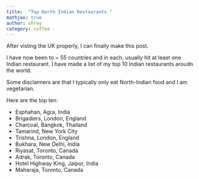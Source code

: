 ```yaml
---
title:  "Top North Indian Restaurants "
mathjax: true
author: shrey
category: coffee
---
```


After visting the UK properly, I can finally make this post. 

I have now been to ~ 55 countries and in each, usually hit at least one Indian restaurant. I have made a list of my top 10 Indian restaurants aroudn the world. 

Some disclaimers are that I typically only eat North-Indian food and I am vegetarian. 

Here are the top ten: 

- Esphahan, Agra, India
- Brigadiers, London, England
- Charcoal, Bangkok, Thailand
- Tamarind, New York City
- Trishna, London, England
- Bukhara, New Delhi, India
- Riyasat, Toronto, Canada
- Adrak, Toronto, Canada
- Hotel Highway King, Jaipur, India
- Maharaja, Toronto, Canada
